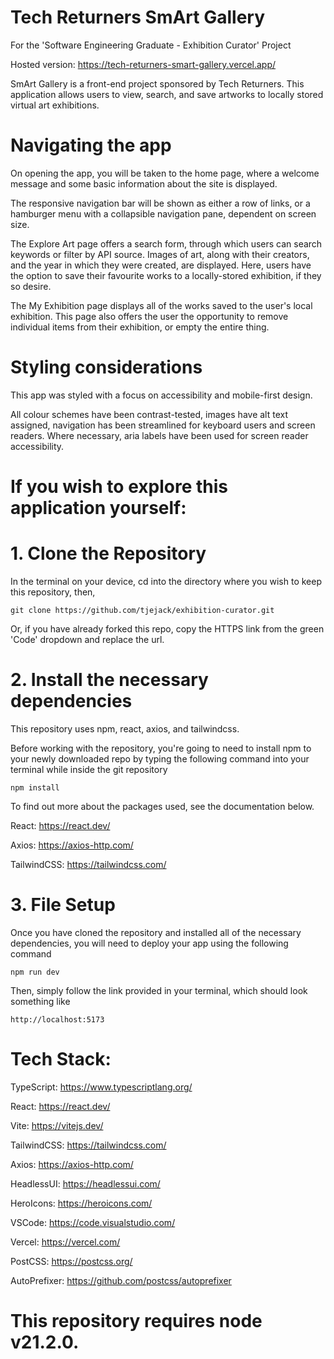 # Tech Returners SmArt Gallery
For the 'Software Engineering Graduate - Exhibition Curator' Project

Hosted version: https://tech-returners-smart-gallery.vercel.app/

SmArt Gallery is a front-end project sponsored by Tech Returners. This application allows users to view, search, and save artworks to locally stored virtual art exhibitions.

# Navigating the app

On opening the app, you will be taken to the home page, where a welcome message and some basic information about the site is displayed.

The responsive navigation bar will be shown as either a row of links, or a hamburger menu with a collapsible navigation pane, dependent on screen size.

The Explore Art page offers a search form, through which users can search keywords or filter by API source. Images of art, along with their creators, and the year in which they were created, are displayed. Here, users have the option to save their favourite works to a locally-stored exhibition, if they so desire.

The My Exhibition page displays all of the works saved to the user's local exhibition. This page also offers the user the opportunity to remove individual items from their exhibition, or empty the entire thing.

# Styling considerations

This app was styled with a focus on accessibility and mobile-first design.

All colour schemes have been contrast-tested, images have alt text assigned, navigation has been streamlined for keyboard users and screen readers. Where necessary, aria labels have been used for screen reader accessibility.

# If you wish to explore this application yourself:

# 1. Clone the Repository
In the terminal on your device, cd into the directory where you wish to keep this repository, then,

```git clone https://github.com/tjejack/exhibition-curator.git```

Or, if you have already forked this repo, copy the HTTPS link from the green 'Code' dropdown and replace the url.

# 2. Install the necessary dependencies
This repository uses npm, react, axios, and tailwindcss.

Before working with the repository, you're going to need to install npm to your newly downloaded repo by typing the following command into your terminal while inside the git repository

```npm install```

To find out more about the packages used, see the documentation below.

React: https://react.dev/

Axios: https://axios-http.com/

TailwindCSS: https://tailwindcss.com/

# 3. File Setup
Once you have cloned the repository and installed all of the necessary dependencies, you will need to deploy your app using the following command

```npm run dev```

Then, simply follow the link provided in your terminal, which should look something like

```http://localhost:5173```

# Tech Stack:
TypeScript: https://www.typescriptlang.org/

React: https://react.dev/

Vite: https://vitejs.dev/

TailwindCSS: https://tailwindcss.com/

Axios: https://axios-http.com/

HeadlessUI: https://headlessui.com/

HeroIcons: https://heroicons.com/

VSCode: https://code.visualstudio.com/

Vercel: https://vercel.com/

PostCSS: https://postcss.org/

AutoPrefixer: https://github.com/postcss/autoprefixer


# This repository requires node v21.2.0.

